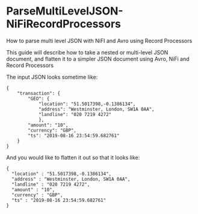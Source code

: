 # ParseMultiLevelJSON-NiFiRecordProcessors
How to parse multi level JSON with NiFI and Avro using Record Processors

This guide will describe how to take a nested or multi-level JSON document, and flatten it to a simpler JSON document using Avro, NiFi and Record Processors

The input JSON looks sometime like: 
```
{
    "transaction": {
        "GEO": {
			"location": "51.5017398,-0.1386134",
			"address": "Westminster, London, SW1A 0AA",
			"landline": "020 7219 4272"
			},
		"amount": "10",
		"currency": "GBP",
		"ts": "2019-08-16 23:54:59.682761"
	}
}
```

And you would like to flatten it out so that it looks like:
```
{
  "location" : "51.5017398,-0.1386134",
  "address" : "Westminster, London, SW1A 0AA",
  "landline" : "020 7219 4272",
  "amount" : "10",
  "currency" : "GBP",
  "ts" : "2019-08-16 23:54:59.682761"
}
```
